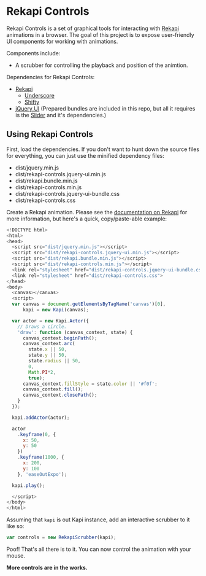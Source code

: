 # Rekapi Controls

Rekapi Controls is a set of graphical tools for interacting with [Rekapi](http://jeremyckahn.github.com/rekapi/) animations in a browser.  The goal of this project is to expose user-friendly UI components for working with animations.

Components include:

- A scrubber for controlling the playback and position of the animtion.

Dependencies for Rekapi Controls:

- [Rekapi](https://github.com/jeremyckahn/rekapi/)
  - [Underscore](https://github.com/documentcloud/underscore)
  - [Shifty](https://github.com/jeremyckahn/shifty)
- [jQuery UI](http://jqueryui.com/) (Prepared bundles are included in this repo, but all it requires is the [Slider](http://jqueryui.com/demos/slider/) and it's dependencies.)

## Using Rekapi Controls

First, load the dependencies.  If you don't want to hunt down the source files for everything, you can just use the minified dependency files:

- dist/jquery.min.js
- dist/rekapi-controls.jquery-ui.min.js
- dist/rekapi.bundle.min.js
- dist/rekapi-controls.min.js
- dist/rekapi-controls.jquery-ui-bundle.css
- dist/rekapi-controls.css

Create a Rekapi animation.  Please see the [documentation on Rekapi](https://github.com/jeremyckahn/rekapi/blob/master/README.md) for more information, but here's a quick, copy/paste-able example:

````javascript
<!DOCTYPE html>
<html>
<head>
  <script src="dist/jquery.min.js"></script>
  <script src="dist/rekapi-controls.jquery-ui.min.js"></script>
  <script src="dist/rekapi.bundle.min.js"></script>
  <script src="dist/rekapi-controls.min.js"></script>
  <link rel="stylesheet" href="dist/rekapi-controls.jquery-ui-bundle.css">
  <link rel="stylesheet" href="dist/rekapi-controls.css">
</head>
<body>
  <canvas></canvas>
  <script>
  var canvas = document.getElementsByTagName('canvas')[0],
      kapi = new Kapi(canvas);

  var actor = new Kapi.Actor({
    // Draws a circle.
    'draw': function (canvas_context, state) {
      canvas_context.beginPath();
      canvas_context.arc(
        state.x || 50,
        state.y || 50,
        state.radius || 50,
        0,
        Math.PI*2,
        true);
      canvas_context.fillStyle = state.color || '#f0f';
      canvas_context.fill();
      canvas_context.closePath();
    }
  });

  kapi.addActor(actor);

  actor
    .keyframe(0, {
      x: 50,
      y: 50
    })
    .keyframe(1000, {
      x: 200,
      y: 100
    }, 'easeOutExpo');

  kapi.play();

  </script>
</body>
</html>

````

Assuming that `kapi` is out Kapi instance, add an interactive scrubber to it like so:

````javascript
var controls = new RekapiScrubber(kapi);
````

Poof!  That's all there is to it.  You can now control the animation with your mouse.

__More controls are in the works.__
